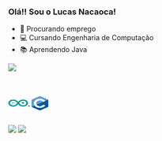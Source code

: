 ### Olá!! Sou o Lucas Nacaoca!

- 💼 Procurando emprego
- 💻 Cursando Engenharia de Computação
- 📚 Aprendendo Java

 <div>
  <a href="https://github.com/lucasnacaoca">
  <img height="180em" src="https://github-readme-stats.vercel.app/api?username=lucasnacaoca&show_icons=true&theme=dark&include_all_commits=true&count_private=true"/>
 
  ##
 
<div style="display: inline_block"><br>
  <img align="center" alt="Lucas-Arduino" height="30" width="40" src="https://raw.githubusercontent.com/devicons/devicon/master/icons/arduino/arduino-original.svg">
  <img align="center" alt="Lucas-C" height="30" width="40" src="https://raw.githubusercontent.com/devicons/devicon/master/icons/c/c-original.svg">
</div>
 
 ##
 
 <div> 
  <a href = "mailto:lucasnacaoca@gmail.com"><img src="https://img.shields.io/badge/-Gmail-%23333?style=for-the-badge&logo=gmail&logoColor=white" target="_blank"></a>
  <a href="https://www.linkedin.com/in/lucas-nacaoca/" target="_blank"><img src="https://img.shields.io/badge/-LinkedIn-%230077B5?style=for-the-badge&logo=linkedin&logoColor=white" target="_blank"></a> 
</div>
